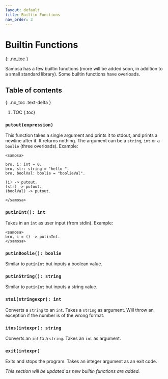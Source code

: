 ```yaml
---
layout: default
title: Builtin Functions
nav_order: 3
---
```


# Builtin Functions
{: .no_toc }

Samosa has a few builtin functions (more will be added soon, in addition to a small standard library). Some builtin functions have overloads.

## Table of contents
{: .no_toc .text-delta }

1. TOC
{:toc}

### `putout(expression)`

This function takes a single argument and prints it to stdout, and prints a newline after it. It returns nothing.
The argument can be a `string`, `int` or a `boolie` (three overloads).
Example:

```
<samosa>

bro, i: int = 0.
bro, str: string = "hello ".
bro, boolVal: boolie = "boolieVal".

(i) -> putout.
(str) -> putout.
(boolVal) -> putout.

</samosa>
```

### `putinInt(): int`

Takes in an `int` as user input (from stdin). Example:

```
<samosa>
bro, i = () -> putinInt.
</samosa>
```

### `putinBoolie(): boolie`

Similar to `putinInt` but inputs a boolean value.

### `putinString(): string`

Similar to `putinInt` but inputs a string value.

### `stoi(stringexpr): int`

Converts a `string` to an `int`. Takes a `string` as argument. Will throw an exception if the number is of the wrong format.

### `itos(intexpr): string`

Converts an `int` to a `string`. Takes an `int` as argument.

### `exit(intexpr)`

Exits and stops the program. Takes an integer argument as an exit code.

_This section will be updated as new builtin functions are added._
